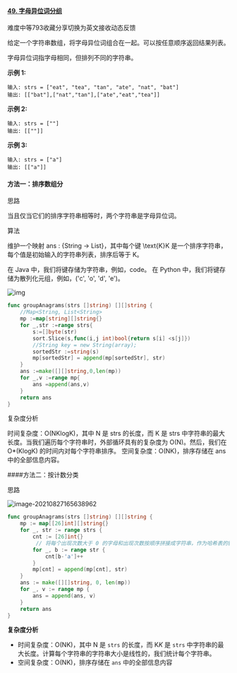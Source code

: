 #### [49. 字母异位词分组](https://leetcode-cn.com/problems/group-anagrams/)

难度中等793收藏分享切换为英文接收动态反馈

给定一个字符串数组，将字母异位词组合在一起。可以按任意顺序返回结果列表。

字母异位词指字母相同，但排列不同的字符串。

 

**示例 1:**

```
输入: strs = ["eat", "tea", "tan", "ate", "nat", "bat"]
输出: [["bat"],["nat","tan"],["ate","eat","tea"]]
```

**示例 2:**

```
输入: strs = [""]
输出: [[""]]
```

**示例 3:**

```
输入: strs = ["a"]
输出: [["a"]]
```

#### 方法一：排序数组分

思路

当且仅当它们的排序字符串相等时，两个字符串是字母异位词。

算法

维护一个映射 ans : {String -> List}，其中每个键 \text{K}K 是一个排序字符串，每个值是初始输入的字符串列表，排序后等于 K。

在 Java 中，我们将键存储为字符串，例如，code。 在 Python 中，我们将键存储为散列化元组，例如，('c', 'o', 'd', 'e')。

![img](https://imgconvert.csdnimg.cn/aHR0cHM6Ly9waWMubGVldGNvZGUtY24uY29tL0ZpZ3VyZXMvNDkvNDlfZ3JvdXBhbmFncmFtczEucG5n?x-oss-process=image/format,png)

```go
func groupAnagrams(strs []string) [][]string {
    //Map<String, List<String>
    mp :=map[string][]string{}
    for _,str :=range strs{
        s:=[]byte(str)
        sort.Slice(s,func(i,j int)bool{return s[i] <s[j]})
        //String key = new String(array);
        sortedStr :=string(s)
        mp[sortedStr] = append(mp[sortedStr], str)
    }
    ans :=make([][]string,0,len(mp))
    for _,v :=range mp{
        ans =append(ans,v)
    }
    return ans
}
```

复杂度分析

时间复杂度：O(NKlogK)，其中 N 是 strs 的长度，而 K 是 strs 中字符串的最大长度。当我们遍历每个字符串时，外部循环具有的复杂度为 O(N)。然后，我们在O*(KlogK) 的时间内对每个字符串排序。
空间复杂度：O(NK)，排序存储在 ans 中的全部信息内容。



####方法二：按计数分类

思路


![image-20210827165638962](C:\Users\solfeng\AppData\Roaming\Typora\typora-user-images\image-20210827165638962.png)

```go
func groupAnagrams(strs []string) [][]string {
    mp := map[[26]int][]string{}
    for _, str := range strs {
        cnt := [26]int{}
         // 将每个出现次数大于 0 的字母和出现次数按顺序拼接成字符串，作为哈希表的键
        for _, b := range str {
            cnt[b-'a']++
        }
        mp[cnt] = append(mp[cnt], str)
    }
    ans := make([][]string, 0, len(mp))
    for _, v := range mp {
        ans = append(ans, v)
    }
    return ans
}
```



**复杂度分析**

- 时间复杂度：O(NK)，其中 N 是 `strs` 的长度，而 K*K* 是 `strs` 中字符串的最大长度。计算每个字符串的字符串大小是线性的，我们统计每个字符串。
- 空间复杂度：O(NK)，排序存储在 `ans` 中的全部信息内容

